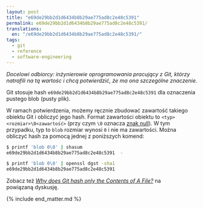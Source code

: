 ```yaml
---
layout: post
title: "e69de29bb2d1d6434b8b29ae775ad8c2e48c5391"
permalink: e69de29bb2d1d6434b8b29ae775ad8c2e48c5391/
translations:
  en: "/e69de29bb2d1d6434b8b29ae775ad8c2e48c5391/"
tags:
  - git
  - reference
  - software-engineering
---
```


_Docelowi odbiorcy: inżynierowie oprogramowania pracujący z Git, którzy natrafili na tą wartośc i chcą potwierdzić, że ma ona szczególne znaczenie._

Git stosuje hash `e69de29bb2d1d6434b8b29ae775ad8c2e48c5391` dla oznaczenia pustego blob (pusty plik).

W ramach potwierdzenia, możemy ręcznie zbudować zawartość takiego obiektu Git i obliczyć jego hash. Format zawartości obiektu to `<typ> <rozmiar>\0<zawartość>` (przy czym `\0` oznacza [znak null](https://pl.wikipedia.org/wiki/Null_(znak))). W tym przypadku, typ to `blob` rozmiar wynosi `0` i nie ma zawartości. Można obliczyć hash za pomocą jednej z poniższych komend:


```sh
$ printf 'blob 0\0' | shasum
e69de29bb2d1d6434b8b29ae775ad8c2e48c5391  -

$ printf 'blob 0\0' | openssl dgst -sha1  
e69de29bb2d1d6434b8b29ae775ad8c2e48c5391
```

Zobacz też _[Why does Git hash only the Contents of A File?](https://stackoverflow.com/q/47465226/344643)_ na powiązaną dyskusję.

{% include end_matter.md %}